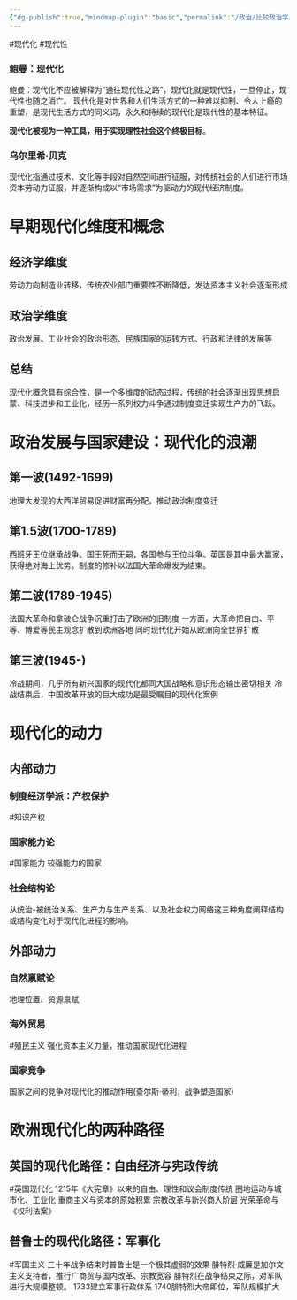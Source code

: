 ```yaml
---
{"dg-publish":true,"mindmap-plugin":"basic","permalink":"/政治/比较政治学/10 西欧早期现代化经验/","dgPassFrontmatter":true}
---
```


#现代化 #现代性

### 鲍曼：现代化
鲍曼：现代化不应被解释为“通往现代性之路”，现代化就是现代性，一旦停止，现代性也随之消亡。
现代化是对世界和人们生活方式的一种难以抑制、令人上瘾的重塑，是现代生活方式的同义词，永久和持续的现代化是现代性的基本特征。

**现代化被视为一种工具，用于实现理性社会这个终极目标**。
### 乌尔里希·贝克
现代化指通过技术、文化等手段对自然空间进行征服，对传统社会的人们进行市场资本劳动力征服，并逐渐构成以“市场需求”为驱动力的现代经济制度。  
# 早期现代化维度和概念
## 经济学维度
劳动力向制造业转移，传统农业部门重要性不断降低，发达资本主义社会逐渐形成
## 政治学维度
政治发展。工业社会的政治形态、民族国家的运转方式、行政和法律的发展等
## 总结
现代化概念具有综合性，是一个多维度的动态过程，传统的社会逐渐出现思想启蒙、科技进步和工业化，经历一系列权力斗争通过制度变迁实现生产力的飞跃。
# 政治发展与国家建设：现代化的浪潮

## 第一波(1492-1699)
地理大发现的大西洋贸易促进财富再分配，推动政治制度变迁
## 第1.5波(1700-1789)
西班牙王位继承战争。国王死而无嗣，各国参与王位斗争。英国是其中最大赢家，获得绝对海上优势。制度的修补以法国大革命爆发为结束。
## 第二波(1789-1945)
法国大革命和拿破仑战争沉重打击了欧洲的旧制度
一方面，大革命把自由、平等、博爱等民主观念扩散到欧洲各地
同时现代化开始从欧洲向全世界扩散
## 第三波(1945-)
冷战期间，几乎所有新兴国家的现代化都同大国战略和意识形态输出密切相关
冷战结束后，中国改革开放的巨大成功是最受瞩目的现代化案例
# 现代化的动力
## 内部动力
### 制度经济学派：产权保护
#知识产权 
### 国家能力论
#国家能力 
较强能力的国家
### 社会结构论
从统治-被统治关系、生产力与生产关系、以及社会权力网络这三种角度阐释结构或结构变化对于现代化进程的影响。
## 外部动力
### 自然禀赋论
地理位置、资源禀赋
### 海外贸易
#殖民主义 
强化资本主义力量，推动国家现代化进程
### 国家竞争

国家之间的竞争对现代化的推动作用(查尔斯·蒂利，战争塑造国家)
# 欧洲现代化的两种路径
## 英国的现代化路径：自由经济与宪政传统
#英国现代化
1215年《大宪章》以来的自由、理性和议会制度传统
圈地运动与城市化、工业化
重商主义与资本的原始积累
宗教改革与新兴商人阶层
光荣革命与《权利法案》
## 普鲁士的现代化路径：军事化
#军国主义
三十年战争结束时普鲁士是一个极其虚弱的效果
腓特烈·威廉是加尔文主义支持者，推行广商贸与国内改革、宗教宽容
腓特烈在战争结束之际，对军队进行大规模整顿。
1733建立军事行政体系
1740腓特烈大帝即位，军队规模扩大